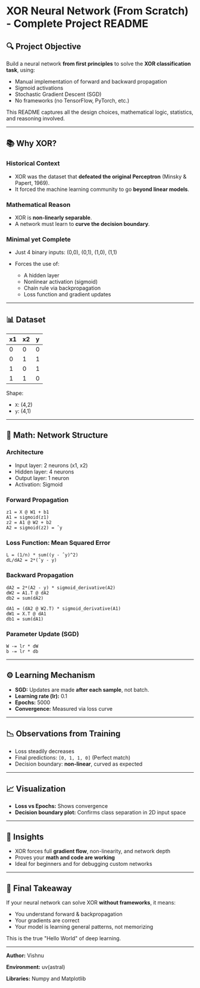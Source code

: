 # XOR Neural Network (From Scratch) - Complete Project README

## 🔍 Project Objective

Build a neural network **from first principles** to solve the **XOR classification task**, using:

* Manual implementation of forward and backward propagation
* Sigmoid activations
* Stochastic Gradient Descent (SGD)
* No frameworks (no TensorFlow, PyTorch, etc.)

This README captures all the design choices, mathematical logic, statistics, and reasoning involved.

---

## 📚 Why XOR?

### Historical Context

* XOR was the dataset that **defeated the original Perceptron** (Minsky & Papert, 1969).
* It forced the machine learning community to go **beyond linear models**.

### Mathematical Reason

* XOR is **non-linearly separable**.
* A network must learn to **curve the decision boundary**.

### Minimal yet Complete

* Just 4 binary inputs: (0,0), (0,1), (1,0), (1,1)
* Forces the use of:

  * A hidden layer
  * Nonlinear activation (sigmoid)
  * Chain rule via backpropagation
  * Loss function and gradient updates

---

## 📊 Dataset

| x1 | x2 | y |
| -- | -- | - |
| 0  | 0  | 0 |
| 0  | 1  | 1 |
| 1  | 0  | 1 |
| 1  | 1  | 0 |

Shape:

* `X`: (4,2)
* `y`: (4,1)

---

## 🧮 Math: Network Structure

### Architecture

* Input layer: 2 neurons (x1, x2)
* Hidden layer: 4 neurons
* Output layer: 1 neuron
* Activation: Sigmoid

### Forward Propagation

```
z1 = X @ W1 + b1
A1 = sigmoid(z1)
z2 = A1 @ W2 + b2
A2 = sigmoid(z2) = ˆy
```

### Loss Function: Mean Squared Error

```
L = (1/n) * sum((y - ˆy)^2)
dL/dA2 = 2*(ˆy - y)
```

### Backward Propagation

```
dA2 = 2*(A2 - y) * sigmoid_derivative(A2)
dW2 = A1.T @ dA2
db2 = sum(dA2)

dA1 = (dA2 @ W2.T) * sigmoid_derivative(A1)
dW1 = X.T @ dA1
db1 = sum(dA1)
```

### Parameter Update (SGD)

```
W -= lr * dW
b -= lr * db
```

---

## ⚙️ Learning Mechanism

* **SGD:** Updates are made **after each sample**, not batch.
* **Learning rate (lr):** 0.1
* **Epochs:** 5000
* **Convergence:** Measured via loss curve

---

## 📉 Observations from Training

* Loss steadily decreases
* Final predictions: `[0, 1, 1, 0]` (Perfect match)
* Decision boundary: **non-linear**, curved as expected

---

## 📈 Visualization

* **Loss vs Epochs:** Shows convergence
* **Decision boundary plot:** Confirms class separation in 2D input space

---

## 🔑 Insights

* XOR forces full **gradient flow**, non-linearity, and network depth
* Proves your **math and code are working**
* Ideal for beginners and for debugging custom networks

---

## 🧠 Final Takeaway

If your neural network can solve XOR **without frameworks**, it means:

* You understand forward & backpropagation
* Your gradients are correct
* Your model is learning general patterns, not memorizing

This is the true "Hello World" of deep learning.

---

**Author:** Vishnu

**Environment:** uv(astral)

**Libraries:** Numpy and Matplotlib 
